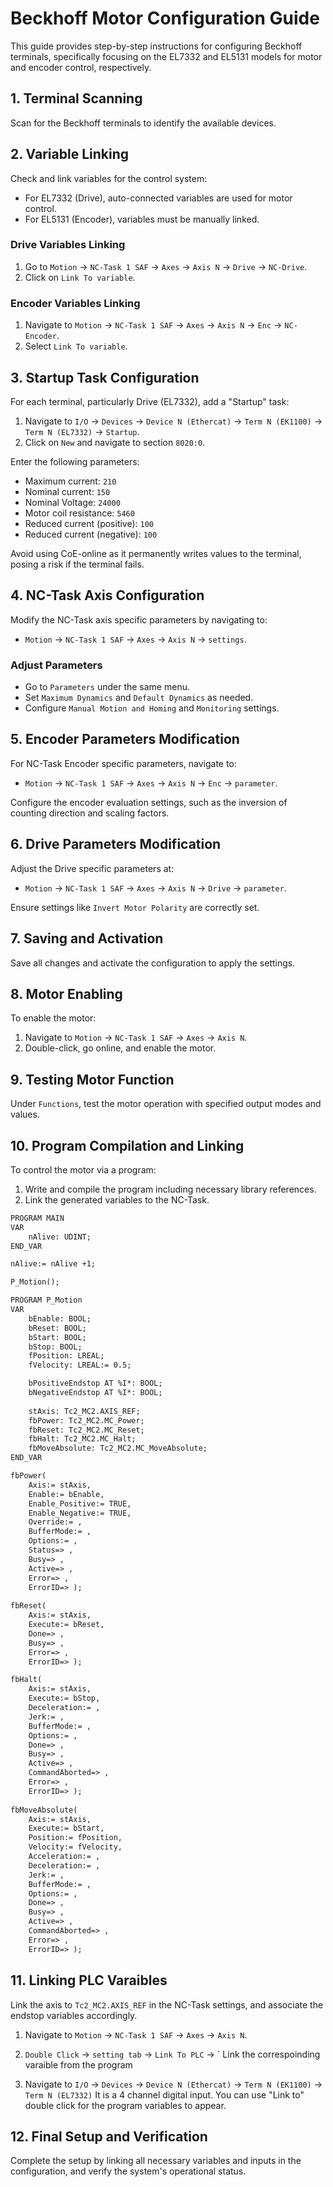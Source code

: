 
# Beckhoff Motor Configuration Guide

This guide provides step-by-step instructions for configuring Beckhoff terminals, specifically focusing on the EL7332 and EL5131 models for motor and encoder control, respectively.

## 1. Terminal Scanning

Scan for the Beckhoff terminals to identify the available devices.

## 2. Variable Linking

Check and link variables for the control system:

- For EL7332 (Drive), auto-connected variables are used for motor control.
- For EL5131 (Encoder), variables must be manually linked.

### Drive Variables Linking

1. Go to `Motion` -> `NC-Task 1 SAF` -> `Axes` -> `Axis N` -> `Drive` -> `NC-Drive`.
2. Click on `Link To variable`.

### Encoder Variables Linking

1. Navigate to `Motion` -> `NC-Task 1 SAF` -> `Axes` -> `Axis N` -> `Enc` -> `NC-Encoder`.
2. Select `Link To variable`.

## 3. Startup Task Configuration

For each terminal, particularly Drive (EL7332), add a "Startup" task:

1. Navigate to `I/O` -> `Devices` -> `Device N (Ethercat)` -> `Term N (EK1100)` -> `Term N (EL7332)` -> `Startup`.
2. Click on `New` and navigate to section `8020:0`.

Enter the following parameters:

- Maximum current: `210`
- Nominal current: `150`
- Nominal Voltage: `24000`
- Motor coil resistance: `5460`
- Reduced current (positive): `100`
- Reduced current (negative): `100`

Avoid using CoE-online as it permanently writes values to the terminal, posing a risk if the terminal fails.

## 4. NC-Task Axis Configuration

Modify the NC-Task axis specific parameters by navigating to:

- `Motion` -> `NC-Task 1 SAF` -> `Axes` -> `Axis N` -> `settings`.

### Adjust Parameters

- Go to `Parameters` under the same menu.
- Set `Maximum Dynamics` and `Default Dynamics` as needed.
- Configure `Manual Motion and Homing` and `Monitoring` settings.

## 5. Encoder Parameters Modification

For NC-Task Encoder specific parameters, navigate to:

- `Motion` -> `NC-Task 1 SAF` -> `Axes` -> `Axis N` -> `Enc` -> `parameter`.

Configure the encoder evaluation settings, such as the inversion of counting direction and scaling factors.

## 6. Drive Parameters Modification

Adjust the Drive specific parameters at:

- `Motion` -> `NC-Task 1 SAF` -> `Axes` -> `Axis N` -> `Drive` -> `parameter`.

Ensure settings like `Invert Motor Polarity` are correctly set.

## 7. Saving and Activation

Save all changes and activate the configuration to apply the settings.

## 8. Motor Enabling

To enable the motor:

1. Navigate to `Motion` -> `NC-Task 1 SAF` -> `Axes` -> `Axis N`.
2. Double-click, go online, and enable the motor.

## 9. Testing Motor Function

Under `Functions`, test the motor operation with specified output modes and values.

## 10. Program Compilation and Linking

To control the motor via a program:

1. Write and compile the program including necessary library references.
2. Link the generated variables to the NC-Task.

```xml
PROGRAM MAIN
VAR
    nAlive: UDINT;    
END_VAR

nAlive:= nAlive +1;

P_Motion();
```
```xml
PROGRAM P_Motion
VAR
	bEnable: BOOL;
	bReset: BOOL;
	bStart: BOOL;
	bStop: BOOL;
	fPosition: LREAL;
	fVelocity: LREAL:= 0.5;

	bPositiveEndstop AT %I*: BOOL;
	bNegativeEndstop AT %I*: BOOL;
	
	stAxis: Tc2_MC2.AXIS_REF;
	fbPower: Tc2_MC2.MC_Power; 
	fbReset: Tc2_MC2.MC_Reset;
	fbHalt: Tc2_MC2.MC_Halt;
	fbMoveAbsolute: Tc2_MC2.MC_MoveAbsolute;
END_VAR

fbPower(
	Axis:= stAxis, 
	Enable:= bEnable, 
	Enable_Positive:= TRUE, 
	Enable_Negative:= TRUE, 
	Override:= , 
	BufferMode:= , 
	Options:= , 
	Status=> , 
	Busy=> , 
	Active=> , 
	Error=> , 
	ErrorID=> );
	
fbReset(
	Axis:= stAxis, 
	Execute:= bReset, 
	Done=> , 
	Busy=> , 
	Error=> , 
	ErrorID=> );	

fbHalt(
	Axis:= stAxis, 
	Execute:= bStop, 
	Deceleration:= , 
	Jerk:= , 
	BufferMode:= , 
	Options:= , 
	Done=> , 
	Busy=> , 
	Active=> , 
	CommandAborted=> , 
	Error=> , 
	ErrorID=> );	
	
fbMoveAbsolute(
	Axis:= stAxis, 
	Execute:= bStart, 
	Position:= fPosition, 
	Velocity:= fVelocity, 
	Acceleration:= , 
	Deceleration:= , 
	Jerk:= , 
	BufferMode:= , 
	Options:= , 
	Done=> , 
	Busy=> , 
	Active=> , 
	CommandAborted=> , 
	Error=> , 
	ErrorID=> );
```

## 11. Linking PLC Varaibles
Link the axis to `Tc2_MC2.AXIS_REF` in the NC-Task settings, and associate the endstop variables accordingly.

1. Navigate to `Motion` -> `NC-Task 1 SAF` -> `Axes` -> `Axis N`.
2. `Double Click` -> `setting tab` -> `Link To PLC` -> ` Link the correspoinding varaible from the program

1. Navigate to `I/O` -> `Devices` -> `Device N (Ethercat)` -> `Term N (EK1100)` -> `Term N (EL7332)`
It is a 4 channel digital input. You can use "Link to" double click for the program variables to appear.

## 12. Final Setup and Verification

Complete the setup by linking all necessary variables and inputs in the configuration, and verify the system's operational status.
